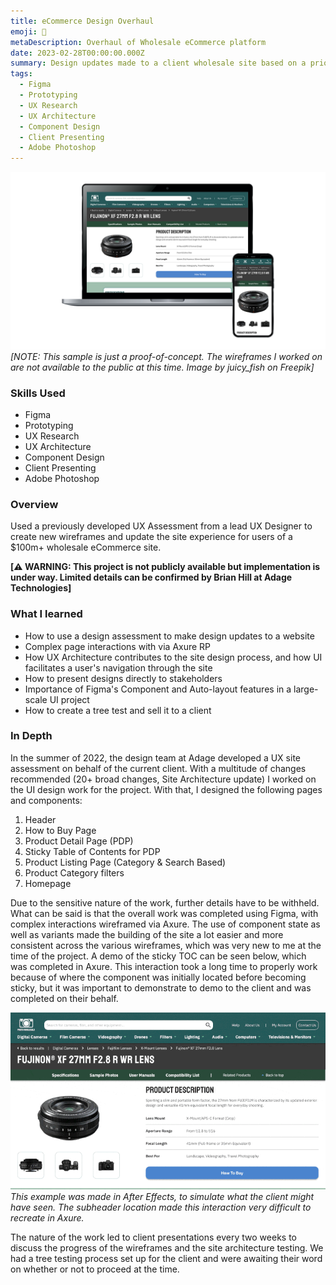 ```yaml
---
title: eCommerce Design Overhaul
emoji: 🏬
metaDescription: Overhaul of Wholesale eCommerce platform
date: 2023-02-28T00:00:00.000Z
summary: Design updates made to a client wholesale site based on a prior UX Assessment
tags:
  - Figma
  - Prototyping
  - UX Research
  - UX Architecture
  - Component Design
  - Client Presenting
  - Adobe Photoshop
---
```


![Simplified/debranded version of the Product Page](/static/img/mockup-ecommerce.png)
*[NOTE: This sample is just a proof-of-concept. The wireframes I worked on are not available to the public at this time. Image by juicy_fish on Freepik]*

### Skills Used
  - Figma
  - Prototyping
  - UX Research
  - UX Architecture
  - Component Design
  - Client Presenting
  - Adobe Photoshop

### Overview

Used a previously developed UX Assessment from a lead UX Designer to create new wireframes and update the site experience for users of a $100m+ wholesale eCommerce site.

**[⚠️ WARNING: This project is not publicly available but implementation is under way. Limited details can be confirmed by Brian Hill at Adage Technologies]**

### What I learned

- How to use a design assessment to make design updates to a website
- Complex page interactions with via Axure RP
- How UX Architecture contributes to the site design process, and how UI facilitates a user's navigation through the site
- How to present designs directly to stakeholders
- Importance of Figma's Component and Auto-layout features in a large-scale UI project
- How to create a tree test and sell it to a client

### In Depth

In the summer of 2022, the design team at Adage developed a UX site assessment on behalf of the current client. With a multitude of changes recommended (20+ broad changes, Site Architecture update) I worked on the UI design work for the project. With that, I designed the following pages and components: 

1. Header
2. How to Buy Page
3. Product Detail Page (PDP)
4. Sticky Table of Contents for PDP
5. Product Listing Page (Category & Search Based)
6. Product Category filters
7. Homepage

Due to the sensitive nature of the work, further details have to be withheld. What can be said is that the overall work was completed using Figma, with complex interactions wireframed via Axure. The use of component state as well as variants made the building of the site a lot easier and more consistent across the various wireframes, which was very new to me at the time of the project. A demo of the sticky TOC can be seen below, which was completed in Axure. This interaction took a long time to properly work because of where the component was initially located before becoming sticky, but it was important to demonstrate to demo to the client and was completed on their behalf.

![Sample of sticky TOC interaction](/static/img/web-sticky-toc.gif)
*This example was made in After Effects, to simulate what the client might have seen. The subheader location made this interaction very difficult to recreate in Axure.*

The nature of the work led to client presentations every two weeks to discuss the progress of the wireframes and the site architecture testing. We had a tree testing process set up for the client and were awaiting their word on whether or not to proceed at the time. 